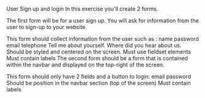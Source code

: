 User Sign up and login
In this exercise you'll create 2 forms.

The first form will be for a user sign up. You will ask for information from the user to sign-up to your website.

This form should collect information from the user such as :
name
password
email
telephone
Tell me about yourself.
Where did you hear about us.
Should be styled and centered on the screen.
Must use fieldset elements
Must contain labels
The second form should be a form that is contained within the navbar and displayed on the top-right of the screen.

This form should only have 2 fields and a button to login:
email
password
Should be position in the navbar section (top of the screen)
Must contain labels

#

